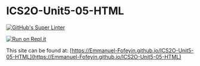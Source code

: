 # ICS2O-Unit5-05-HTML

[![GitHub's Super Linter](https://github.com/Emmanuel-Fofeyin/ICS2O-Unit5-05-HTML/workflows/GitHub's%20Super%20Linter/badge.svg)](https://github.com/Emmanuel-Fofeyin/ICS2O-Unit5-05-HTML/ICS20-Unit5-05-JS/actions)

[![Run on Repl.it](https://repl.it/badge/github/Emmanuel-Fofeyin/ICS2O-Unit5-05-HTML)](https://repl.it/github/Emmanuel-Fofeyin/ICS2O-Unit5-05-HTML)

This site can be found at: [https://Emmanuel-Fofeyin.github.io/ICS2O-Unit5-05-HTML](https://Emmanuel-Fofeyin.github.io/ICS2O-Unit5-05-HTML)

